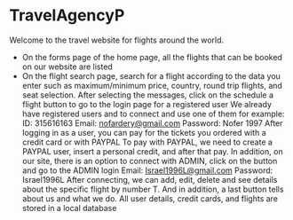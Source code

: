 # TravelAgencyP
Welcome to the travel website for flights around the world.
- On the forms page of the home page, all the flights that can be booked on our website are listed
- On the flight search page, search for a flight according to the data you enter such as maximum/minimum price, country, round trip flights, and seat selection.
After selecting the messages, click on the schedule a flight button to go to the login page for a registered user
We already have registered users and to connect and use one of them for example:
ID: 315616163
Email: nofardery@gmail.com
Password: Nofer 1997
After logging in as a user, you can pay for the tickets you ordered with a credit card or with PAYPAL
To pay with PAYPAL, we need to create a PAYPAL user, insert a personal credit, and after that pay.
In addition, on our site, there is an option to connect with ADMIN, click on the button and go to the ADMIN login
Email: Israel1996L@gmail.com
Password: Israel1996L
After connecting, we can add, edit, delete and see details about the specific flight by number T.
And in addition, a last button tells about us and what we do.
All user details, credit cards, and flights are stored in a local database
